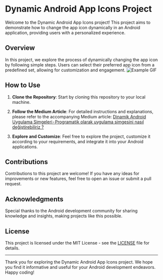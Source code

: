 # Dynamic Android App Icons Project

Welcome to the Dynamic Android App Icons project! This project aims to demonstrate how to change the app icon dynamically in an Android application, providing users with a personalized experience.

## Overview

In this project, we explore the process of dynamically changing the app icon by following simple steps. Users can select their preferred app icon from a predefined set, allowing for customization and engagement.
![Example GIF](iconchanger.gif)

## How to Use

1. **Clone the Repository**: Start by cloning this repository to your local machine.

2. **Follow the Medium Article**: For detailed instructions and explanations, please refer to the accompanying Medium article: [Dinamik Android Uygulama Simgeleri - Programatik olarak uygulama simgesini nasıl değiştirebiliriz ?](https://yamanf.medium.com/dinamik-android-uygulama-simgeleri-programatik-olarak-uygulama-simgesini-nas%C4%B1l-de%C4%9Fi%C5%9Ftirebiliriz-d8eefb2fbf72)

3. **Explore and Customize**: Feel free to explore the project, customize it according to your requirements, and integrate it into your Android applications.

## Contributions

Contributions to this project are welcome! If you have any ideas for improvements or new features, feel free to open an issue or submit a pull request.

## Acknowledgments

Special thanks to the Android development community for sharing knowledge and insights, making projects like this possible.

## License

This project is licensed under the MIT License - see the [LICENSE](LICENSE) file for details.

---

Thank you for exploring the Dynamic Android App Icons project. We hope you find it informative and useful for your Android development endeavors. Happy coding!

